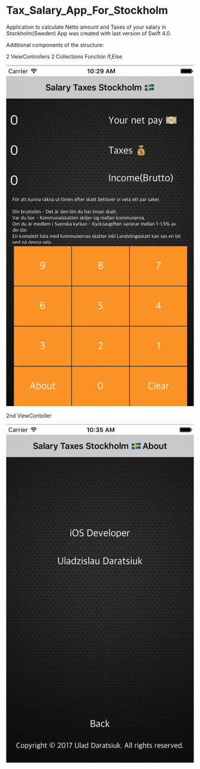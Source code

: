 # Tax_Salary_App_For_Stockholm
Application to calculate Netto amount and Taxes of your salary in Stockholm(Sweden)
App was created with last version of Swift 4.0.

Additional components of the structure:

2 VeiwControllers
2 Collections
Function If,Else

![Screenshot](preview.png)

2nd ViewContoller

![Screenshot](preview2.png)
